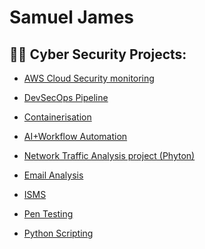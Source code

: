 <h1> Samuel James

<h2>👨‍💻 Cyber Security Projects:</h2>

- [AWS Cloud Security monitoring ](https://github.com/Samuel-James971/Cloud-Home-Lab/blob/main/README.md)

- [DevSecOps Pipeline](https://github.com/Samuel-James971/terraform)

- [Containerisation](https://github.com/Samuel-James971/Containerisation-/blob/main/README.md)
  
- [AI+Workflow Automation](https://github.com/Samuel-James971/AI-Workflow-Automation/blob/main/README.md)

- [Network Traffic Analysis project (Phyton)](https://github.com/Samuel-James971/mini-threat-detector-Python)
  
- [Email Analysis](https://github.com/Samuel-James971/Email-Analysis-Phishing-/blob/main/README.md)
  
- [ISMS](https://github.com/Samuel-James971/ISMS)
  
- [Pen Testing](https://github.com/Samuel-James971/Pen-Testing/blob/main/README.md)

- [Python Scripting](https://github.com/Samuel-James971/Python-Scripting/blob/main/README.md)

 

  


<h2></h2>







